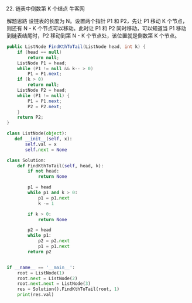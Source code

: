 22. 链表中倒数第 K 个结点
牛客网

解题思路
设链表的长度为 N。设置两个指针 P1 和 P2，先让 P1 移动 K 个节点，则还有 N - K 个节点可以移动。此时让 P1 和 P2 同时移动，可以知道当 P1 移动到链表结尾时，P2 移动到第 N - K 个节点处，该位置就是倒数第 K 个节点。


```java
public ListNode FindKthToTail(ListNode head, int k) {
    if (head == null)
        return null;
    ListNode P1 = head;
    while (P1 != null && k-- > 0)
        P1 = P1.next;
    if (k > 0)
        return null;
    ListNode P2 = head;
    while (P1 != null) {
        P1 = P1.next;
        P2 = P2.next;
    }
    return P2;
}
```

```python
class ListNode(object):
   def __init__(self, x):
       self.val = x
       self.next = None

class Solution:
    def FindKthToTail(self, head, k):
        if not head:
            return None

        p1 = head
        while p1 and k > 0:
            p1 = p1.next
            k -= 1

        if k > 0:
            return None

        p2 = head
        while p1:
            p2 = p2.next
            p1 = p1.next
        return p2


if __name__ == '__main__':
    root = ListNode(1)
    root.next = ListNode(2)
    root.next.next = ListNode(3)
    res = Solution().FindKthToTail(root, 1)
    print(res.val)
```